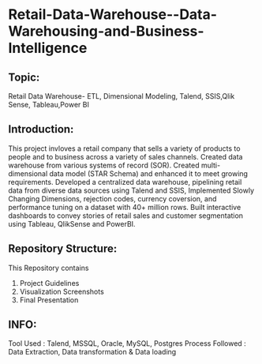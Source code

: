 # Retail-Data-Warehouse--Data-Warehousing-and-Business-Intelligence

## Topic:
Retail Data Warehouse- ETL, Dimensional Modeling, Talend, SSIS,Qlik Sense, Tableau,Power BI

## Introduction:
This project invloves a retail company that sells a variety of products to people and to business across a variety of sales channels. Created data warehouse from various systems of record (SOR).
Created multi-dimensional data model (STAR Schema) and enhanced it to meet growing requirements. Developed a centralized data warehouse, pipelining retail data from diverse data sources using Talend and SSIS, Implemented Slowly Changing Dimensions, rejection codes, currency coversion, and performance tuning on a dataset with 40+ million rows. Built interactive dashboards to convey stories of retail sales and customer segmentation using Tableau, QlikSense and PowerBI.

## Repository Structure:
This Repository contains

1. Project Guidelines
2. Visualization Screenshots
3. Final Presentation

## INFO:
Tool Used : Talend, MSSQL, Oracle, MySQL, Postgres
Process Followed : Data Extraction, Data transformation & Data loading
